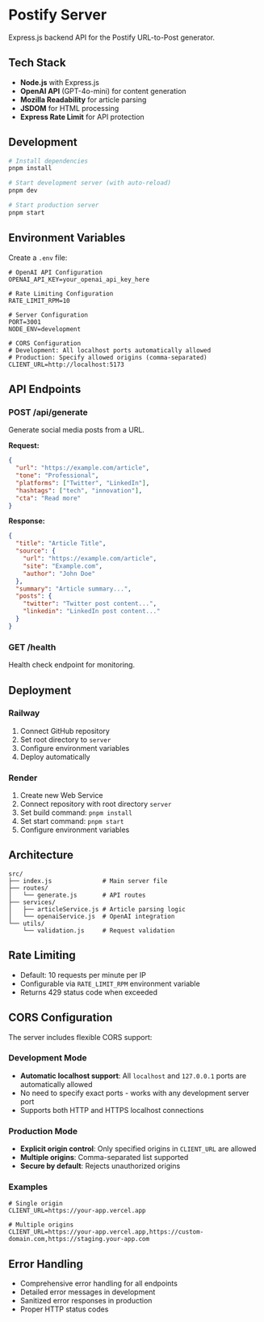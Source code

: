 # Postify Server

Express.js backend API for the Postify URL-to-Post generator.

## Tech Stack

- **Node.js** with Express.js
- **OpenAI API** (GPT-4o-mini) for content generation
- **Mozilla Readability** for article parsing
- **JSDOM** for HTML processing
- **Express Rate Limit** for API protection

## Development

```bash
# Install dependencies
pnpm install

# Start development server (with auto-reload)
pnpm dev

# Start production server
pnpm start
```

## Environment Variables

Create a `.env` file:

```env
# OpenAI API Configuration
OPENAI_API_KEY=your_openai_api_key_here

# Rate Limiting Configuration
RATE_LIMIT_RPM=10

# Server Configuration
PORT=3001
NODE_ENV=development

# CORS Configuration
# Development: All localhost ports automatically allowed
# Production: Specify allowed origins (comma-separated)
CLIENT_URL=http://localhost:5173
```

## API Endpoints

### POST /api/generate

Generate social media posts from a URL.

**Request:**

```json
{
  "url": "https://example.com/article",
  "tone": "Professional",
  "platforms": ["Twitter", "LinkedIn"],
  "hashtags": ["tech", "innovation"],
  "cta": "Read more"
}
```

**Response:**

```json
{
  "title": "Article Title",
  "source": {
    "url": "https://example.com/article",
    "site": "Example.com",
    "author": "John Doe"
  },
  "summary": "Article summary...",
  "posts": {
    "twitter": "Twitter post content...",
    "linkedin": "LinkedIn post content..."
  }
}
```

### GET /health

Health check endpoint for monitoring.

## Deployment

### Railway

1. Connect GitHub repository
2. Set root directory to `server`
3. Configure environment variables
4. Deploy automatically

### Render

1. Create new Web Service
2. Connect repository with root directory `server`
3. Set build command: `pnpm install`
4. Set start command: `pnpm start`
5. Configure environment variables

## Architecture

```
src/
├── index.js              # Main server file
├── routes/
│   └── generate.js       # API routes
├── services/
│   ├── articleService.js # Article parsing logic
│   └── openaiService.js  # OpenAI integration
└── utils/
    └── validation.js     # Request validation
```

## Rate Limiting

- Default: 10 requests per minute per IP
- Configurable via `RATE_LIMIT_RPM` environment variable
- Returns 429 status code when exceeded

## CORS Configuration

The server includes flexible CORS support:

### Development Mode

- **Automatic localhost support**: All `localhost` and `127.0.0.1` ports are automatically allowed
- No need to specify exact ports - works with any development server port
- Supports both HTTP and HTTPS localhost connections

### Production Mode

- **Explicit origin control**: Only specified origins in `CLIENT_URL` are allowed
- **Multiple origins**: Comma-separated list supported
- **Secure by default**: Rejects unauthorized origins

### Examples

```env
# Single origin
CLIENT_URL=https://your-app.vercel.app

# Multiple origins
CLIENT_URL=https://your-app.vercel.app,https://custom-domain.com,https://staging.your-app.com
```

## Error Handling

- Comprehensive error handling for all endpoints
- Detailed error messages in development
- Sanitized error responses in production
- Proper HTTP status codes
